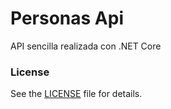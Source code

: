 # Personas Api

API sencilla realizada con .NET Core

### License
See the [LICENSE](LICENSE) file for details.

